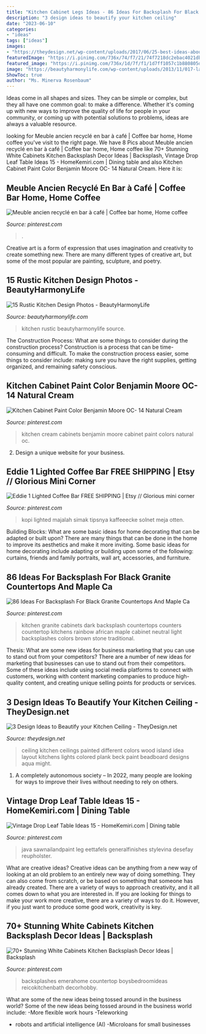 ```yaml
---
title: "Kitchen Cabinet Legs Ideas - 86 Ideas For Backsplash For Black Granite Countertops And Maple Ca"
description: "3 design ideas to beautify your kitchen ceiling"
date: "2023-06-10"
categories:
- "ideas"
tags: ["ideas"]
images:
- "https://theydesign.net/wp-content/uploads/2017/06/25-best-ideas-about-kitchen-ceilings-on-pinterest-kitchen-regarding-kitchen-ceiling-3-design-ideas-to-beautify-your-kitchen-ceiling.jpg"
featuredImage: "https://i.pinimg.com/736x/74/f7/21/74f7218dc2ebac4021db19883facd758.jpg"
featured_image: "https://i.pinimg.com/736x/1d/7f/f1/1d7ff1057c1b880805dd29dec27b652d.jpg"
image: "https://beautyharmonylife.com/wp-content/uploads/2013/11/017-lake-conroe-spanish-jauregui-architecture-interiors-construction.jpg"
ShowToc: true
author: "Ms. Minerva Rosenbaum"
---
```



Ideas come in all shapes and sizes. They can be simple or complex, but they all have one common goal: to make a difference. Whether it's coming up with new ways to improve the quality of life for people in your community, or coming up with potential solutions to problems, ideas are always a valuable resource.

	

		
looking for Meuble ancien recyclé en bar à café | Coffee bar home, Home coffee you've visit to the right page. We have 8 Pics about Meuble ancien recyclé en bar à café | Coffee bar home, Home coffee like 70+ Stunning White Cabinets Kitchen Backsplash Decor Ideas | Backsplash, Vintage Drop Leaf Table Ideas 15 - HomeKemiri.com | Dining table and also Kitchen Cabinet Paint Color Benjamin Moore OC- 14 Natural Cream. Here it is:
		
    
## Meuble Ancien Recyclé En Bar à Café | Coffee Bar Home, Home Coffee

<img loading=lazy src="https://i.pinimg.com/736x/6e/17/19/6e1719966794dacdbc17028a569f4186.jpg" onerror="this.onerror=null;this.src='https://tse4.mm.bing.net/th?id=OIP.Dn4VB8ktuCZHoRcfcFBnLgHaJ4&amp;pid=15.1';" alt="Meuble ancien recyclé en bar à café | Coffee bar home, Home coffee">

_Source: pinterest.com_

>. 

	

Creative art is a form of expression that uses imagination and creativity to create something new. There are many different types of creative art, but some of the most popular are painting, sculpture, and poetry.

    
## 15 Rustic Kitchen Design Photos - BeautyHarmonyLife

<img loading=lazy src="https://beautyharmonylife.com/wp-content/uploads/2013/11/017-lake-conroe-spanish-jauregui-architecture-interiors-construction.jpg" onerror="this.onerror=null;this.src='https://tse3.mm.bing.net/th?id=OIP.lhNrA7YgiazKkUioWXeNFwHaLA&amp;pid=15.1';" alt="15 Rustic Kitchen Design Photos - BeautyHarmonyLife">

_Source: beautyharmonylife.com_

>kitchen rustic beautyharmonylife source. 

	

The Construction Process: What are some things to consider during the construction process?
Construction is a process that can be time-consuming and difficult. To make the construction process easier, some things to consider include: making sure you have the right supplies, getting organized, and remaining safety conscious.

    
## Kitchen Cabinet Paint Color Benjamin Moore OC- 14 Natural Cream

<img loading=lazy src="https://i.pinimg.com/736x/74/f7/21/74f7218dc2ebac4021db19883facd758.jpg" onerror="this.onerror=null;this.src='https://tse4.mm.bing.net/th?id=OIP.29tIqUb74qrrWwF6M0NKCgHaLP&amp;pid=15.1';" alt="Kitchen Cabinet Paint Color Benjamin Moore OC- 14 Natural Cream">

_Source: pinterest.com_

>kitchen cream cabinets benjamin moore cabinet paint colors natural oc. 

	

2. Design a unique website for your business.

    
## Eddie 1 Lighted Coffee Bar FREE SHIPPING | Etsy // Glorious Mini Corner

<img loading=lazy src="https://i.pinimg.com/736x/1d/7f/f1/1d7ff1057c1b880805dd29dec27b652d.jpg" onerror="this.onerror=null;this.src='https://tse3.mm.bing.net/th?id=OIP.MHhkSCgr-y48JT2tgydUuAHaJ3&amp;pid=15.1';" alt="Eddie 1 Lighted Coffee Bar FREE SHIPPING | Etsy // Glorious mini corner">

_Source: pinterest.com_

>kopi lighted majalah simak tipsnya kaffeeecke solnet meja otten. 

	

Building Blocks: What are some basic ideas for home decorating that can be adapted or built upon?
There are many things that can be done in the home to improve its aesthetics and make it more inviting. Some basic ideas for home decorating include adapting or building upon some of the following: curtains, friends and family portraits, wall art, accessories, and furniture.

    
## 86 Ideas For Backsplash For Black Granite Countertops And Maple Ca

<img loading=lazy src="https://i.pinimg.com/736x/c7/ef/be/c7efbe82b88a953ff2b1cd2727f171ee.jpg" onerror="this.onerror=null;this.src='https://tse2.mm.bing.net/th?id=OIP.slwcAhAmuLwSSGzgMCHnDwHaLH&amp;pid=15.1';" alt="86 Ideas For Backsplash For Black Granite Countertops And Maple Ca">

_Source: pinterest.com_

>kitchen granite cabinets dark backsplash countertops counters countertop kitchens rainbow african maple cabinet neutral light backsplashes colors brown stone traditional. 

	

Thesis: What are some new ideas for business marketing that you can use to stand out from your competitors?
There are a number of new ideas for marketing that businesses can use to stand out from their competitors. Some of these ideas include using social media platforms to connect with customers, working with content marketing companies to produce high-quality content, and creating unique selling points for products or services.

    
## 3 Design Ideas To Beautify Your Kitchen Ceiling - TheyDesign.net

<img loading=lazy src="https://theydesign.net/wp-content/uploads/2017/06/25-best-ideas-about-kitchen-ceilings-on-pinterest-kitchen-regarding-kitchen-ceiling-3-design-ideas-to-beautify-your-kitchen-ceiling.jpg" onerror="this.onerror=null;this.src='https://tse2.mm.bing.net/th?id=OIP.2_7Ot2AedHKFU_f6biAV0wHaLR&amp;pid=15.1';" alt="3 Design Ideas to Beautify your Kitchen Ceiling - TheyDesign.net">

_Source: theydesign.net_

>ceiling kitchen ceilings painted different colors wood island idea layout kitchens lights colored plank beck paint beadboard designs aqua might. 

	

1. A completely autonomous society – In 2022, many people are looking for ways to improve their lives without needing to rely on others.

    
## Vintage Drop Leaf Table Ideas 15 - HomeKemiri.com | Dining Table

<img loading=lazy src="https://i.pinimg.com/736x/3e/4a/f8/3e4af8093638f747d328fe2439559f0e.jpg" onerror="this.onerror=null;this.src='https://tse3.mm.bing.net/th?id=OIP.zo5z3IPiAeO2Q0o4B8HYEwHaLI&amp;pid=15.1';" alt="Vintage Drop Leaf Table Ideas 15 - HomeKemiri.com | Dining table">

_Source: pinterest.com_

>java sawnailandpaint leg eettafels generalfinishes stylevina desefay reupholster. 

	

What are creative ideas?
Creative ideas can be anything from a new way of looking at an old problem to an entirely new way of doing something. They can also come from scratch, or be based on something that someone has already created. There are a variety of ways to approach creativity, and it all comes down to what you are interested in. If you are looking for things to make your work more creative, there are a variety of ways to do it. However, if you just want to produce some good work, creativity is key.

    
## 70+ Stunning White Cabinets Kitchen Backsplash Decor Ideas | Backsplash

<img loading=lazy src="https://i.pinimg.com/736x/71/da/16/71da162957bc722047102b4f3e5103ad.jpg" onerror="this.onerror=null;this.src='https://tse2.mm.bing.net/th?id=OIP.wcCjC8P-dF1SErFoNIK83wHaLH&amp;pid=15.1';" alt="70+ Stunning White Cabinets Kitchen Backsplash Decor Ideas | Backsplash">

_Source: pinterest.com_

>backsplashes emerahome countertop boysbedroomideas reicokitchenbath decorhobby. 

	

What are some of the new ideas being tossed around in the business world?
Some of the new ideas being tossed around in the business world include: 
-More flexible work hours 
-Teleworking 
- robots and artificial intelligence (AI) 
-Microloans for small businesses

